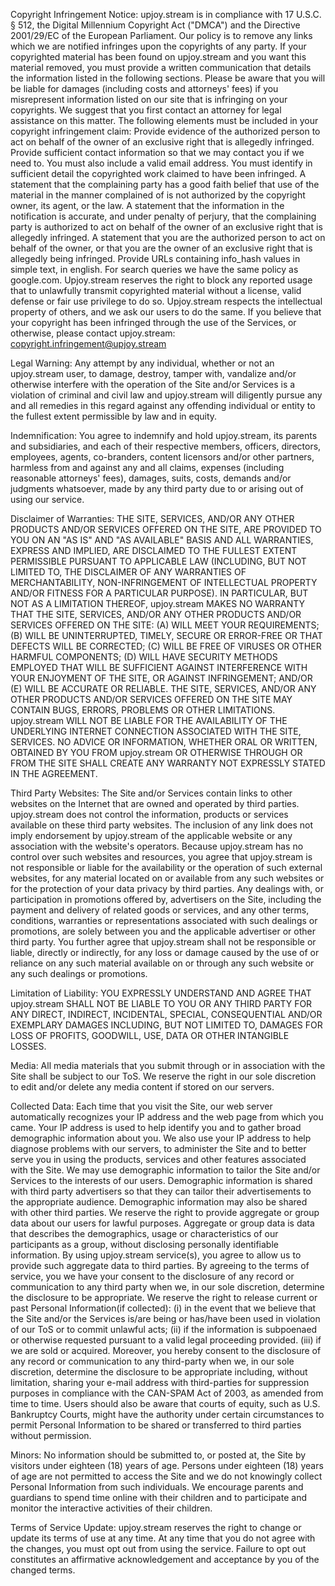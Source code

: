 Copyright Infringement Notice: upjoy.stream is in compliance with 17 U.S.C. § 512, the Digital Millennium Copyright Act ("DMCA") and the Directive 2001/29/EC of the European Parliament.  Our policy is to remove any links which we are notified infringes upon the copyrights of any party.  If your copyrighted material has been found on upjoy.stream and you want this material removed, you must provide a written communication that details the information listed in the following sections.  Please be aware that you will be liable for damages (including costs and attorneys' fees) if you misrepresent information listed on our site that is infringing on your copyrights. We suggest that you first contact an attorney for legal assistance on this matter.  The following elements must be included in your copyright infringement claim:  Provide evidence of the authorized person to act on behalf of the owner of an exclusive right that is allegedly infringed. Provide sufficient contact information so that we may contact you if we need to. You must also include a valid email address. You must identify in sufficient detail the copyrighted work claimed to have been infringed. A statement that the complaining party has a good faith belief that use of the material in the manner complained of is not authorized by the copyright owner, its agent, or the law. A statement that the information in the notification is accurate, and under penalty of perjury, that the complaining party is authorized to act on behalf of the owner of an exclusive right that is allegedly infringed. A statement that you are the authorized person to act on behalf of the owner, or that you are the owner of an exclusive right that is allegedly being infringed. Provide URLs containing info_hash values in simple text, in english. For search queries we have the same policy as google.com. Upjoy.stream reserves the right to block any reported usage that to unlawfully transmit copyrighted material without a license, valid defense or fair use privilege to do so. Upjoy.stream respects the intellectual property of others, and we ask our users to do the same. If you believe that your copyright has been infringed through the use of the Services, or otherwise, please contact upjoy.stream: copyright.infringement@upjoy.stream


Legal Warning: Any attempt by any individual, whether or not an upjoy.stream user, to damage, destroy, tamper with, vandalize and/or otherwise interfere with the operation of the Site and/or Services is a violation of criminal and civil law and upjoy.stream will diligently pursue any and all remedies in this regard against any offending individual or entity to the fullest extent permissible by law and in equity.


Indemnification: You agree to indemnify and hold upjoy.stream, its parents and subsidiaries, and each of their respective members, officers, directors, employees, agents, co-branders, content licensors and/or other partners, harmless from and against any and all claims, expenses (including reasonable attorneys' fees), damages, suits, costs, demands and/or judgments whatsoever, made by any third party due to or arising out of using our service.

Disclaimer of Warranties: THE SITE, SERVICES, AND/OR ANY OTHER PRODUCTS AND/OR SERVICES OFFERED ON THE SITE, ARE PROVIDED TO YOU ON AN "AS IS" AND "AS AVAILABLE" BASIS AND ALL WARRANTIES, EXPRESS AND IMPLIED, ARE DISCLAIMED TO THE FULLEST EXTENT PERMISSIBLE PURSUANT TO APPLICABLE LAW (INCLUDING, BUT NOT LIMITED TO, THE DISCLAIMER OF ANY WARRANTIES OF MERCHANTABILITY, NON-INFRINGEMENT OF INTELLECTUAL PROPERTY AND/OR FITNESS FOR A PARTICULAR PURPOSE). IN PARTICULAR, BUT NOT AS A LIMITATION THEREOF, upjoy.stream MAKES NO WARRANTY THAT THE SITE, SERVICES, AND/OR ANY OTHER PRODUCTS AND/OR SERVICES OFFERED ON THE SITE: (A) WILL MEET YOUR REQUIREMENTS; (B) WILL BE UNINTERRUPTED, TIMELY, SECURE OR ERROR-FREE OR THAT DEFECTS WILL BE CORRECTED; (C) WILL BE FREE OF VIRUSES OR OTHER HARMFUL COMPONENTS; (D) WILL HAVE SECURITY METHODS EMPLOYED THAT WILL BE SUFFICIENT AGAINST INTERFERENCE WITH YOUR ENJOYMENT OF THE SITE, OR AGAINST INFRINGEMENT; AND/OR (E) WILL BE ACCURATE OR RELIABLE. THE SITE, SERVICES, AND/OR ANY OTHER PRODUCTS AND/OR SERVICES OFFERED ON THE SITE MAY CONTAIN BUGS, ERRORS, PROBLEMS OR OTHER LIMITATIONS. upjoy.stream WILL NOT BE LIABLE FOR THE AVAILABILITY OF THE UNDERLYING INTERNET CONNECTION ASSOCIATED WITH THE SITE, SERVICES. NO ADVICE OR INFORMATION, WHETHER ORAL OR WRITTEN, OBTAINED BY YOU FROM upjoy.stream OR OTHERWISE THROUGH OR FROM THE SITE SHALL CREATE ANY WARRANTY NOT EXPRESSLY STATED IN THE AGREEMENT.


Third Party Websites: The Site and/or Services contain links to other websites on the Internet that are owned and operated by third parties. upjoy.stream does not control the information, products or services available on these third party websites. The inclusion of any link does not imply endorsement by upjoy.stream of the applicable website or any association with the website's operators. Because upjoy.stream has no control over such websites and resources, you agree that upjoy.stream is not responsible or liable for the availability or the operation of such external websites, for any material located on or available from any such websites or for the protection of your data privacy by third parties. Any dealings with, or participation in promotions offered by, advertisers on the Site, including the payment and delivery of related goods or services, and any other terms, conditions, warranties or representations associated with such dealings or promotions, are solely between you and the applicable advertiser or other third party. You further agree that upjoy.stream shall not be responsible or liable, directly or indirectly, for any loss or damage caused by the use of or reliance on any such material available on or through any such website or any such dealings or promotions.

Limitation of Liability: YOU EXPRESSLY UNDERSTAND AND AGREE THAT upjoy.stream SHALL NOT BE LIABLE TO YOU OR ANY THIRD PARTY FOR ANY DIRECT, INDIRECT, INCIDENTAL, SPECIAL, CONSEQUENTIAL AND/OR EXEMPLARY DAMAGES INCLUDING, BUT NOT LIMITED TO, DAMAGES FOR LOSS OF PROFITS, GOODWILL, USE, DATA OR OTHER INTANGIBLE LOSSES. 

Media: All media materials that you submit through or in association with the Site shall be subject to our ToS. We reserve the right in our sole discretion to edit and/or delete any media content if stored on our servers. 

Collected Data: Each time that you visit the Site, our web server automatically recognizes your IP address and the web page from which you came. Your IP address is used to help identify you and to gather broad demographic information about you. We also use your IP address to help diagnose problems with our servers, to administer the Site and to better serve you in using the products, services and other features associated with the Site. We may use demographic information to tailor the Site and/or Services to the interests of our users. Demographic information is shared with third party advertisers so that they can tailor their advertisements to the appropriate audience. Demographic information may also be shared with other third parties. We reserve the right to provide aggregate or group data about our users for lawful purposes. Aggregate or group data is data that describes the demographics, usage or characteristics of our participants as a group, without disclosing personally identifiable information. By using upjoy.stream service(s), you agree to allow us to provide such aggregate data to third parties. By agreeing to the terms of service, you we have your consent to the disclosure of any record or communication to any third party when we, in our sole discretion, determine the disclosure to be appropriate. We reserve the right to release current or past Personal Information(if collected): (i) in the event that we believe that the Site and/or the Services is/are being or has/have been used in violation of our ToS or to commit unlawful acts; (ii) if the information is subpoenaed or otherwise requested pursuant to a valid legal proceeding provided. (iii) if we are sold or acquired. Moreover, you hereby consent to the disclosure of any record or communication to any third-party when we, in our sole discretion, determine the disclosure to be appropriate including, without limitation, sharing your e-mail address with third-parties for suppression purposes in compliance with the CAN-SPAM Act of 2003, as amended from time to time. Users should also be aware that courts of equity, such as U.S. Bankruptcy Courts, might have the authority under certain circumstances to permit Personal Information to be shared or transferred to third parties without permission.

Minors: No information should be submitted to, or posted at, the Site by visitors under eighteen (18) years of age. Persons under eighteen (18) years of age are not permitted to access the Site and we do not knowingly collect Personal Information from such individuals. We encourage parents and guardians to spend time online with their children and to participate and monitor the interactive activities of their children.

Terms of Service Update: upjoy.stream reserves the right to change or update its terms of use at any time. At any time that you do not agree with the changes, you must opt out from using the service. Failure to opt out constitutes an affirmative acknowledgement and acceptance by you of the changed terms.

